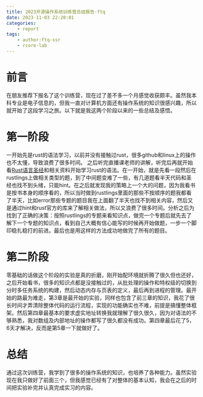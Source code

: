 ```yaml
---
title: 2023开源操作系统训练营总结报告-ftq
date: 2023-11-03 22:20:01
categories:
	- report
tags:
	- author:ftq-ssr
	- rcore-lab
---
```

 
 <!-- more -->
 
# 前言  

在朋友推荐下报名了这个训练营，现在过了差不多一个月感觉收获颇丰。虽然我本科专业是电子信息的，但我一直对计算机方面还有操作系统的知识很感兴趣，所以就开始了这段学习之旅。以下就是我这两个阶段以来的一些总结及感悟。

# 第一阶段  

一开始先是rust的语法学习，以前并没有接触过rust，很多github和linux上的操作也不太懂，导致浪费了很多时间。  之后听完直播课老师的讲解，听完后再就开始看[Rust语言圣经](https://course.rs/about-book.html)和相关资料开始学习rust的语法。在一开始，就是先看一段然后在rustlings上做相关类型的题，到了中间题变难了一些，有几道题看半天代码和圣经也找不到头绪，只能hint。在之后就发现我的策略上一个大的问题，因为我看书是按书本身的顺序看的，所以当时做到rustlings里面的那些不按顺序的题我都看了半天，比如error那些专题的题目我在上面翻了半天也找不到相关内容，然后又是通过hint和rust官方的库来了解相关做法，所以又浪费了很多时间。分析之后为找到了正确的决策：按照rustlings的专题来看知识点，做完一个专题后就先去了解下一个专题的知识点，看到自己大概有信心能写的时候再开始做题，一步一个脚印稳扎稳打的前进。最后也是用这样的方法成功地做完了所有的题目。

# 第二阶段  

零基础的话做这个阶段的实验是真的折磨，刚开始配环境就折腾了很久但也还好，之后开始看书，很多的知识点都是没接触过的，从批处理的操作和特权级的切换到分时多任务系统的构建，然后动态内存与页表的定义，最后再到进程的管理。最开始的路最为难走，第3章是最开始的实验，同样也包含了前三章的知识，我花了很长时间才弄清除整体代码的运行流程，实现的功能确实也不难，前提是搞懂整体框架。然后第四章最基本的要求虚实地址转换我就理解了很久很久，因为对语法的不够熟悉，我对数组及内部地址的操作都写了很久都没有成功。第四章最后花了5，6天才解决，反而是第5章一下就做好了。

# 总结  

通过这次训练营，我学到了很多的操作系统的知识，也培养了各种能力。虽然实验现在我只做好了前面三个，但我感觉已经有了对整体的基本认知，我会在之后的时间把实验补完并认真完成实习的内容。